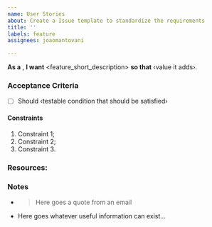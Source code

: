 ```yaml
---
name: User Stories
about: Create a Issue template to standardize the requirements
title: ''
labels: feature
assignees: joaomantovani

---
```


**As a** <role>, **I want** <feature_short_description> **so that** ‹value it adds›.

### Acceptance Criteria

- [ ] Should ‹testable condition that should be satisfied›

#### Constraints

1. Constraint 1;
1. Constraint 2;
1. Constraint 3.

### Resources:


### Notes

* > Here goes a quote from an email
* Here goes whatever useful information can exist…
